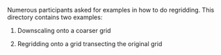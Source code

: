 Numerous participants asked for examples in how to do regridding. This
directory contains two examples:

1) Downscaling onto a coarser grid

2) Regridding onto a grid transecting the original grid
